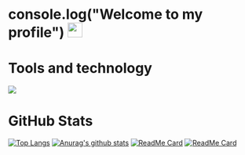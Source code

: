 # console.log("Welcome to my profile") <img src="https://raw.githubusercontent.com/MartinHeinz/MartinHeinz/master/wave.gif" width="30px">





# Tools and technology
![](https://img.shields.io/badge/OS-Linux-informational?style=flat&logo=Linux&logoColor=black&labelColor=white&color=purple)




# GitHub Stats
[![Top Langs](https://github-readme-stats.vercel.app/api/top-langs/?username=Muky-dev&show_icons=true&theme=midnight-purple&hide=html)](https://github.com/anuraghazra/github-readme-stats)
[![Anurag's github stats](https://github-readme-stats.vercel.app/api?username=Muky-dev&show_icons=true&theme=midnight-purple&hide=contribs,prs)](https://github.com/anuraghazra/github-readme-stats)
[![ReadMe Card](https://github-readme-stats.vercel.app/api/pin/?username=Muky-dev&repo=password_generator&theme=midnight-purple)](https://github.com/anuraghazra/github-readme-stats)
[![ReadMe Card](https://github-readme-stats.vercel.app/api/pin/?username=Muky-dev&repo=screen_sharing_python&theme=midnight-purple)](https://github.com/anuraghazra/github-readme-stats)
